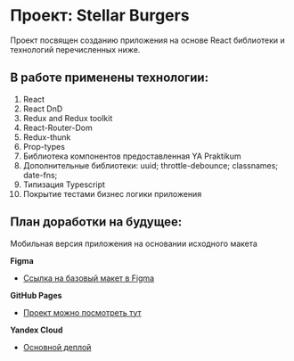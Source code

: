 # Проект: Stellar Burgers

Проект посвящен созданию приложения на основе React библиотеки
и технологий перечисленных ниже.

## В работе применены технологии:

1. React
2. React DnD
3. Redux and Redux toolkit
4. React-Router-Dom
5. Redux-thunk
6. Prop-types
7. Библиотека компонентов предоставленная YA Praktikum
8. Дополнительные библиотеки:
   uuid;
   throttle-debounce;
   classnames;
   date-fns;
9. Типизация Typescript
10. Покрытие тестами бизнес логики приложения

## План доработки на будущее:
Мобильная версия приложения на основании исходного макета

**Figma**

- [Ссылка на базовый макет в Figma](https://www.figma.com/file/tLatiSwpQmOsE3nSReMmqN/React_Bootcamp_Проектные-задачи_external_link?node-id=0%3A1)

**GitHub Pages**

- [Проект можно посмотреть тут](https://AlexndrKorol.github.io/stellar-burger-react)

**Yandex Cloud**
- [Основной деплой](https://stellar-burger.nomoredomains.monster/)
